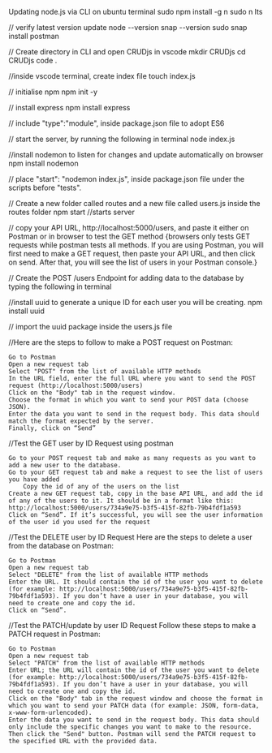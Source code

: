 Updating node.js via CLI on ubuntu terminal
sudo npm install -g n
sudo n lts

// verify latest version update
node --version 
snap --version
sudo snap install postman

// Create directory in CLI and open CRUDjs in vscode
mkdir CRUDjs
cd CRUDjs 
code .

//inside vscode terminal, create index file 
touch index.js 

// initialise npm
npm init -y 

// install express
npm install express 

// include "type":"module", inside package.json file to adopt ES6 

// start the server, by running the following in terminal
node index.js

//install nodemon to listen for changes and update automatically on browser
npm install nodemon 

// place "start": "nodemon index.js", inside package.json file under the scripts before "tests".

// Create a new folder called routes and a new file called users.js inside the routes folder
npm start //starts server

// copy your API URL, http://localhost:5000/users, and paste it either on Postman or in browser to test the GET method {browsers only tests GET requests while postman tests all methods. If you are using Postman, you will first need to make a GET request, then paste your API URL, and then click on send. After that, you will see the list of users in your Postman console.}

// Create the POST /users Endpoint for adding data to the database by typing the following in terminal

//install uuid to generate a unique ID for each user you will be creating.
npm install uuid  

// import the uuid package inside the users.js file 

//Here are the steps to follow to make a POST request on Postman:

    Go to Postman
    Open a new request tab
    Select "POST" from the list of available HTTP methods
    In the URL field, enter the full URL where you want to send the POST request (http://localhost:5000/users)
    Click on the "Body" tab in the request window.
    Choose the format in which you want to send your POST data (choose JSON).
    Enter the data you want to send in the request body. This data should match the format expected by the server.
    Finally, click on “Send”

//Test the GET user by ID Request using postman

    Go to your POST request tab and make as many requests as you want to add a new user to the database.
    Go to your GET request tab and make a request to see the list of users you have added
        Copy the id of any of the users on the list
    Create a new GET request tab, copy in the base API URL, and add the id of any of the users to it. It should be in a format like this: http://localhost:5000/users/734a9e75-b3f5-415f-82fb-79b4fdf1a593
    Click on “Send”. If it’s successful, you will see the user information of the user id you used for the request
//Test the DELETE user by ID Request
Here are the steps to delete a user from the database on Postman:

    Go to Postman
    Open a new request tab
    Select "DELETE" from the list of available HTTP methods
    Enter the URL. It should contain the id of the user you want to delete (for example: http://localhost:5000/users/734a9e75-b3f5-415f-82fb-79b4fdf1a593). If you don’t have a user in your database, you will need to create one and copy the id.
    Click on “Send”.
//Test the PATCH/update by user ID Request
Follow these steps to make a PATCH request in Postman:

    Go to Postman
    Open a new request tab
    Select "PATCH" from the list of available HTTP methods
    Enter URL; the URL will contain the id of the user you want to delete (for example: http://localhost:5000/users/734a9e75-b3f5-415f-82fb-79b4fdf1a593). If you don’t have a user in your database, you will need to create one and copy the id.
    Click on the "Body" tab in the request window and choose the format in which you want to send your PATCH data (for example: JSON, form-data, x-www-form-urlencoded).
    Enter the data you want to send in the request body. This data should only include the specific changes you want to make to the resource.
    Then click the "Send" button. Postman will send the PATCH request to the specified URL with the provided data.
